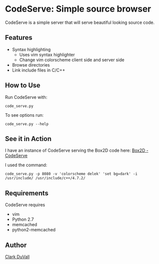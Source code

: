 # CodeServe: Simple source browser
CodeServe is a simple server that will serve beautiful looking source code.
## Features
- Syntax highlighting
  - Uses vim syntax highlighter
  - Change vim colorscheme client side and server side
- Browse directories
- Link include files in C/C++

## How to Use
Run CodeServe with:

    code_serve.py

To see options run:

    code_serve.py --help

## See it in Action
I have an instance of CodeServe serving the Box2D code here: [Box2D - CodeServe](http://vader.co:8080/Box2D/)

I used the command:

    code_serve.py -p 8080 -v 'colorscheme delek' 'set bg=dark' -i /usr/include/ /usr/include/c++/4.7.2/

## Requirements
CodeServe requires

- vim
- Python 2.7
- memcached
- python2-memcached

## Author
[Clark DuVall](http://clarkduvall.com)
